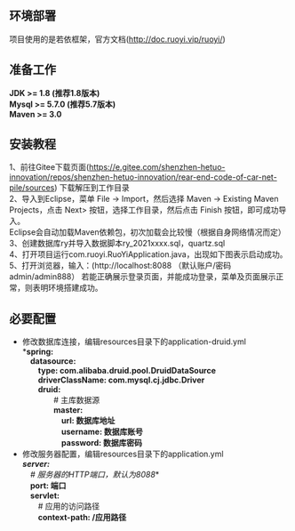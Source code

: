 ## 环境部署
项目使用的是若依框架，官方文档(http://doc.ruoyi.vip/ruoyi/)
## 准备工作
**JDK >= 1.8 (推荐1.8版本)**  
**Mysql >= 5.7.0 (推荐5.7版本)**  
**Maven >= 3.0**

## 安装教程

1、前往Gitee下载页面(https://e.gitee.com/shenzhen-hetuo-innovation/repos/shenzhen-hetuo-innovation/rear-end-code-of-car-net-pile/sources) 下载解压到工作目录  
2、导入到Eclipse，菜单 File -> Import，然后选择 Maven -> Existing Maven  Projects，点击 Next> 按钮，选择工作目录，然后点击 Finish 按钮，即可成功导入。  
Eclipse会自动加载Maven依赖包，初次加载会比较慢（根据自身网络情况而定）  
3、创建数据库ry并导入数据脚本ry_2021xxxx.sql，quartz.sql  
4、打开项目运行com.ruoyi.RuoYiApplication.java，出现如下图表示启动成功。   
5、打开浏览器，输入：(http://localhost:8088  （默认账户/密码 admin/admin888）
若能正确展示登录页面，并能成功登录，菜单及页面展示正常，则表明环境搭建成功。

## 必要配置

* 修改数据库连接，编辑resources目录下的application-druid.yml  
***spring:**  
&emsp;**datasource:**  
&emsp;&emsp;**type: com.alibaba.druid.pool.DruidDataSource**  
&emsp;&emsp;**driverClassName: com.mysql.cj.jdbc.Driver**  
&emsp;&emsp;**druid:**  
&emsp;&emsp;&emsp;&emsp;# 主库数据源  
&emsp;&emsp;&emsp;&emsp;**master:**  
&emsp;&emsp;&emsp;&emsp;&emsp;**url: 数据库地址**  
&emsp;&emsp;&emsp;&emsp;&emsp;**username: 数据库账号**  
&emsp;&emsp;&emsp;&emsp;&emsp;**password: 数据库密码**  
* 修改服务器配置，编辑resources目录下的application.yml  
***server:**  
&emsp;**# 服务器的HTTP端口，默认为8088**  
&emsp;**port: 端口**  
&emsp;**servlet:**  
&emsp;&emsp;# 应用的访问路径  
&emsp;&emsp;**context-path: /应用路径** 

